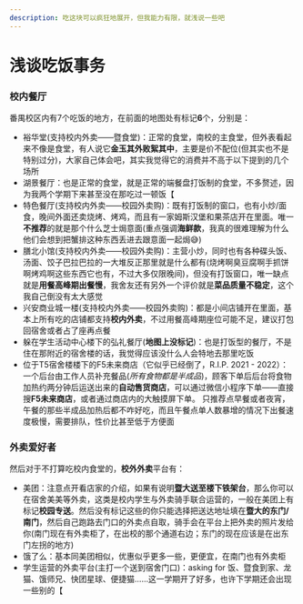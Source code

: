 ```yaml
---
description: 吃这块可以疯狂地展开，但我能力有限，就浅说一些吧
---
```


# 浅谈吃饭事务

### 校内餐厅

番禺校区内有7个吃饭的地方，在前面的地图处有标记**6**个，分别是：

* 裕华堂(支持校内外卖——暨食堂)：正常的食堂，南校的主食堂，但外表看起来不像是食堂，有人说它**金玉其外败絮其中**，主要是价不配位(但其实也不是特别过分)，大家自己体会吧，其实我觉得它的消费并不高于以下提到的几个场所
* 湖景餐厅：也是正常的食堂，就是正常的端餐盘打饭制的食堂，不多赘述，因为我两个学期下来甚至没在那吃过一顿饭【
* 特色餐厅(支持校内外卖——校园外卖购)：既有打饭制的窗口，也有小炒/面食，晚间外面还卖烧烤、烤鸡，而且有一家姆斯汉堡和果茶店开在里面。唯一**不推荐**的就是那个什么芝士焗意面(重点强调**海鲜款**，我真的很难理解为什么他们会想到把蟹排这种东西丢进去跟意面一起焗😅)
* 膳北小馆(支持校内外卖——校园外卖购)：主营小炒，同时也有各种碟头饭、汤面、饺子巴拉巴拉的一大堆反正那里就是什么都有(烧烤啊臭豆腐啊手抓饼啊烤鸡啊这些东西它也有，不过大多仅限晚间)，但没有打饭窗口，唯一缺点就是**用餐高峰期出餐慢**，我舍友还有另外一个评价就是**菜品质量不稳定**，这个我自己倒没有太大感觉
* 兴安商业城一楼(支持校内外卖——校园外卖购)：都是小间店铺开在里面，基本上所有吃的店铺都支持**校内外卖**，不过用餐高峰期座位可能不足，建议打包回宿舍或者占了座再点餐
* 躲在学生活动中心楼下的弘礼餐厅(**地图上没标记**)：也是打饭型的餐厅，不是住在那附近的宿舍楼的话，我觉得应该没什么人会特地去那里吃饭
* 位于T5宿舍楼楼下的F5未来商店（它似乎已经倒了，R.I.P. 2021 - 2022）：一个后台由工作人员补充餐品(_所有食物都是半成品_)，顾客下单后后台将食物加热约两分钟后运送出来的**自动售货商店**，可以通过微信小程序下单——直接搜**F5未来商店**，或者通过商店内的大触摸屏下单。 只推荐点早餐或者夜宵，午餐的那些半成品加热后都不咋好吃，而且午餐点单人数暴增的情况下出餐速度极慢，需要排队，性价比甚至低于方便面

### 外卖爱好者

然后对于不打算吃校内食堂的，**校外外卖**平台有：

* 美团：注意点开看店家的介绍，如果有说明**暨大送至楼下铁架台**，那么你可以在宿舍美美等外卖，这类是校内学生与外卖骑手联合运营的，一般在美团上有标记**校园专送**。然后没有标记这些的你只能选择把送达地址填在**暨大的东门/南门**，然后自己跑路去门口的外卖点自取，骑手会在平台上把外卖的照片发给你(南门现在有外卖柜了，在出校的那个通道右边；东门的现在应该是在出东门左拐的地方)
* 饿了么：基本同美团相似，优惠似乎更多一些，更便宜，在南门也有外卖柜
* 学生运营的外卖平台(主打一个送到宿舍门口)：asking for 饭、暨食到家、龙猫、饿师兄、快团星球、便捷猫……这一学期开了好多，也许下学期还会出现一些别的【

